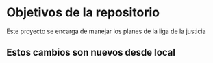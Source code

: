 # Objetivos de la repositorio

Este proyecto se encarga de manejar los planes de la liga de la justicia

## Estos cambios son nuevos desde local